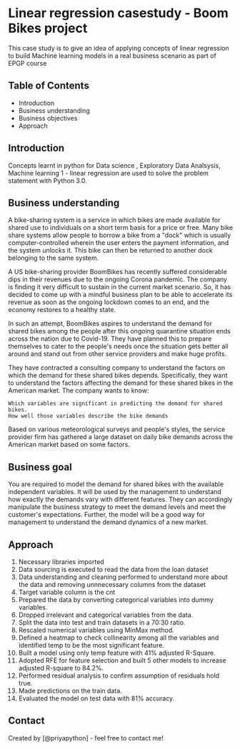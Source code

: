# Linear regression casestudy - Boom Bikes project
This case study is to give an idea of applying concepts of linear regression to build Machine learning models in a real business scenario as part of EPGP course


## Table of Contents
* Introduction
* Business understanding
* Business objectives
* Approach 



## Introduction
Concepts learnt in python for Data science , Exploratory Data Analsysis, Machine learning 1 - linear regression are used to solve the problem statement with Python 3.0.


## Business understanding
A bike-sharing system is a service in which bikes are made available for shared use to individuals on a short term basis for a price or free. Many bike share systems allow people to borrow a bike from a "dock" which is usually computer-controlled wherein the user enters the payment information, and the system unlocks it. This bike can then be returned to another dock belonging to the same system.


A US bike-sharing provider BoomBikes has recently suffered considerable dips in their revenues due to the ongoing Corona pandemic. The company is finding it very difficult to sustain in the current market scenario. So, it has decided to come up with a mindful business plan to be able to accelerate its revenue as soon as the ongoing lockdown comes to an end, and the economy restores to a healthy state. 


In such an attempt, BoomBikes aspires to understand the demand for shared bikes among the people after this ongoing quarantine situation ends across the nation due to Covid-19. They have planned this to prepare themselves to cater to the people's needs once the situation gets better all around and stand out from other service providers and make huge profits.


They have contracted a consulting company to understand the factors on which the demand for these shared bikes depends. Specifically, they want to understand the factors affecting the demand for these shared bikes in the American market. The company wants to know:

    Which variables are significant in predicting the demand for shared bikes.
    How well those variables describe the bike demands

Based on various meteorological surveys and people's styles, the service provider firm has gathered a large dataset on daily bike demands across the American market based on some factors. 


## Business goal
You are required to model the demand for shared bikes with the available independent variables. It will be used by the management to understand how exactly the demands vary with different features. They can accordingly manipulate the business strategy to meet the demand levels and meet the customer's expectations. Further, the model will be a good way for management to understand the demand dynamics of a new market. 

## Approach
1. Necessary libraries imported
2. Data sourcing is executed to read the data from the loan dataset
3. Data understanding and cleaning performed to understand more about the data and removing unnnecessary columns from the dataset
4. Target variable column is the cnt
5. Prepared the data by converting categorical variables into dummy variables.
6. Dropped irrelevant and categorical variables from the data.
7. Split the data into test and train datasets in a 70:30 ratio.
8. Rescaled numerical variables using MinMax method.
9. Defined a heatmap to check collinearity among all the variables and identified temp to be the most significant feature.
10. Built a model using only temp feature with 41% adjusted R-Square.
11. Adopted RFE for feature selection and built 5 other models to increase adjusted R-square to 84.2%.
12. Performed residual analysis to confirm assumption of residuals hold true.
13. Made predictions on the train data.
14. Evaluated the model on test data with 81% accuracy.


## Contact
Created by [@priyapython] - feel free to contact me!
